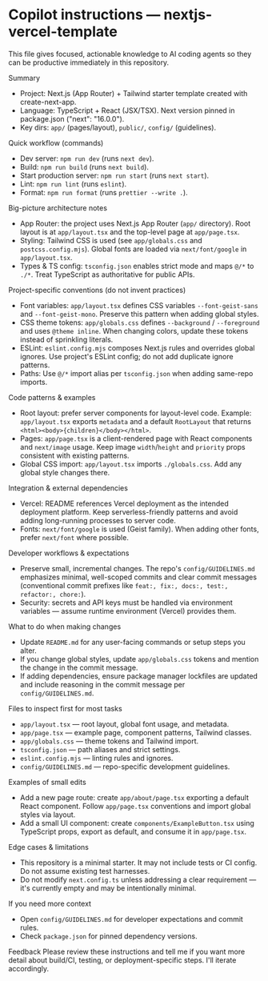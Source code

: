 <!-- Generated: concise, actionable instructions for AI coding agents working on this repo -->
# Copilot instructions — nextjs-vercel-template

This file gives focused, actionable knowledge to AI coding agents so they can be productive immediately in this repository.

Summary
- Project: Next.js (App Router) + Tailwind starter template created with create-next-app.
- Language: TypeScript + React (JSX/TSX). Next version pinned in package.json ("next": "16.0.0").
- Key dirs: `app/` (pages/layout), `public/`, `config/` (guidelines).

Quick workflow (commands)
- Dev server: `npm run dev` (runs `next dev`).
- Build: `npm run build` (runs `next build`).
- Start production server: `npm run start` (runs `next start`).
- Lint: `npm run lint` (runs `eslint`).
- Format: `npm run format` (runs `prettier --write .`).

Big-picture architecture notes
- App Router: the project uses Next.js App Router (`app/` directory). Root layout is at `app/layout.tsx` and the top-level page at `app/page.tsx`.
- Styling: Tailwind CSS is used (see `app/globals.css` and `postcss.config.mjs`). Global fonts are loaded via `next/font/google` in `app/layout.tsx`.
- Types & TS config: `tsconfig.json` enables strict mode and maps `@/*` to `./*`. Treat TypeScript as authoritative for public APIs.

Project-specific conventions (do not invent practices)
- Font variables: `app/layout.tsx` defines CSS variables `--font-geist-sans` and `--font-geist-mono`. Preserve this pattern when adding global styles.
- CSS theme tokens: `app/globals.css` defines `--background` / `--foreground` and uses `@theme inline`. When changing colors, update these tokens instead of sprinkling literals.
- ESLint: `eslint.config.mjs` composes Next.js rules and overrides global ignores. Use project's ESLint config; do not add duplicate ignore patterns.
- Paths: Use `@/*` import alias per `tsconfig.json` when adding same-repo imports.

Code patterns & examples
- Root layout: prefer server components for layout-level code. Example: `app/layout.tsx` exports `metadata` and a default `RootLayout` that returns `<html><body>{children}</body></html>`.
- Pages: `app/page.tsx` is a client-rendered page with React components and `next/image` usage. Keep image `width`/`height` and `priority` props consistent with existing patterns.
- Global CSS import: `app/layout.tsx` imports `./globals.css`. Add any global style changes there.

Integration & external dependencies
- Vercel: README references Vercel deployment as the intended deployment platform. Keep serverless-friendly patterns and avoid adding long-running processes to server code.
- Fonts: `next/font/google` is used (Geist family). When adding other fonts, prefer `next/font` where possible.

Developer workflows & expectations
- Preserve small, incremental changes. The repo's `config/GUIDELINES.md` emphasizes minimal, well-scoped commits and clear commit messages (conventional commit prefixes like `feat:, fix:, docs:, test:, refactor:, chore:`).
- Security: secrets and API keys must be handled via environment variables — assume runtime environment (Vercel) provides them.

What to do when making changes
- Update `README.md` for any user-facing commands or setup steps you alter.
- If you change global styles, update `app/globals.css` tokens and mention the change in the commit message.
- If adding dependencies, ensure package manager lockfiles are updated and include reasoning in the commit message per `config/GUIDELINES.md`.

Files to inspect first for most tasks
- `app/layout.tsx` — root layout, global font usage, and metadata.
- `app/page.tsx` — example page, component patterns, Tailwind classes.
- `app/globals.css` — theme tokens and Tailwind import.
- `tsconfig.json` — path aliases and strict settings.
- `eslint.config.mjs` — linting rules and ignores.
- `config/GUIDELINES.md` — repo-specific development guidelines.

Examples of small edits
- Add a new page route: create `app/about/page.tsx` exporting a default React component. Follow `app/page.tsx` conventions and import global styles via layout.
- Add a small UI component: create `components/ExampleButton.tsx` using TypeScript props, export as default, and consume it in `app/page.tsx`.

Edge cases & limitations
- This repository is a minimal starter. It may not include tests or CI config. Do not assume existing test harnesses.
- Do not modify `next.config.ts` unless addressing a clear requirement — it's currently empty and may be intentionally minimal.

If you need more context
- Open `config/GUIDELINES.md` for developer expectations and commit rules.
- Check `package.json` for pinned dependency versions.

Feedback
Please review these instructions and tell me if you want more detail about build/CI, testing, or deployment-specific steps. I'll iterate accordingly.
